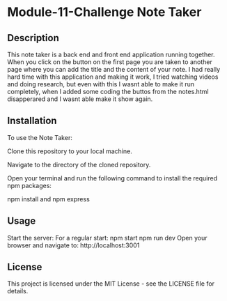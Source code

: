 # Module-11-Challenge Note Taker
## Description

This note taker is a back end and front end application running together. When you click on the button on the first page you are taken to another page where you can add the title and the content of your note. I had really hard time with this application and making it work, I tried watching videos and doing research, but even with this I wasnt able to make it run completely, when I added some coding the buttos from the notes.html disapperared and I wasnt able make it show again. 

## Installation

To use the Note Taker:

Clone this repository to your local machine.

Navigate to the directory of the cloned repository.

Open your terminal and run the following command to install the required npm packages:

npm install and npm express



## Usage

Start the server:
For a regular start:
npm start
npm run dev
Open your browser and navigate to:
http://localhost:3001



## License

This project is licensed under the MIT License - see the LICENSE file for details.
